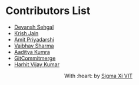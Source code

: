 # Contributors List
* [Devansh Sehgal](https://github.com/Devansh-ops/)
* [Krish Jain](https://github.com/kri5h92/)
* [Amit Priyadarshi](https://github.com/Priyadarshi-Amit)
* [Vaibhav Sharma](https://github.com/GhostVaibhav)
* [Aaditya Kumra](https://github.com/AadityaKumra)
* [GitCommitmerge](https://github.com/GitCommitMerge)
* [Harhit Vijay Kumar](https://github.com/HarshitVijayKumar)

<p align="center">
	With :heart: by <a href="https://github.com/SIGMA-XI-VIT" target="_blank">Sigma Xi VIT</a>
</p>
